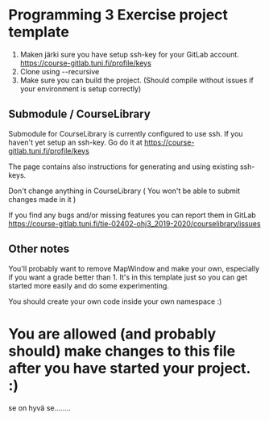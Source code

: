 # Programming 3 Exercise project template

1. Maken järki sure you have setup ssh-key for your GitLab account. https://course-gitlab.tuni.fi/profile/keys
2. Clone using --recursive
3. Make sure you can build the project. (Should compile without issues if your environment is setup correctly)

## Submodule / CourseLibrary
Submodule for CourseLibrary is currently configured to use ssh. If you haven't yet setup an ssh-key. Go do it at  https://course-gitlab.tuni.fi/profile/keys

The page contains also instructions for generating and using existing ssh-keys.

Don't change anything in CourseLibrary ( You won't be able to submit changes made in it )

If you find any bugs and/or missing features you can report them in GitLab  https://course-gitlab.tuni.fi/tie-02402-ohj3_2019-2020/courselibrary/issues

## Other notes

You'll probably want to remove MapWindow and make your own, especially if you want a grade better than 1. It's in this template just so you can get started more easily and do some experimenting.

You should create your own code inside your own namespace :)


# You are allowed (and probably should) make changes to this file after you have started your project. :)
 se on hyvä se........
